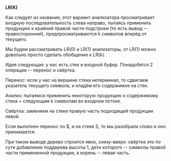 **LR(K)**

Как следует из названия, этот вариант анализатора просматривает входную последовательность слева направо, пытаясь применить продукцию к крайней правой части подстроки (то есть вывод -- правосторонний), предпросматриваются k символов вперёд от текущего.

Мы будем рассматривать LR(0) и LR(1) анализаторы, от LR(1) можно довольно просто сделать обобщение к LR(k).

Идея следующая: у нас есть стек и входной буфер. Понадобятся 2 операции -- перенос и свёртка.

Перенос: если у нас на вершине стека нетерминал, то сдвигаем указатель текущего символа, и кладём его содержимое на стек.

Анализ: пытаемся применить некоторую продукцию к содержимому стека + следующим k символам во входном потоке.

Свёртка: заменяем на стеке правую часть подходящей продукции левой.

Если выполнен перенос по $, и на стеке S, то мы разобрали слово и оно принимается.

При таком выводе дерево строится явно, снизу-вверх: свёртка это по сути добавление поддерева высоты 1, дети которого -- символы правой части примененной продукции, а корень -- левая часть.
